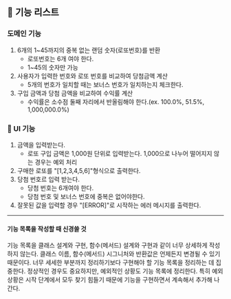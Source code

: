 ## 🚀 기능 리스트

### 도메인 기능

1. 6개의 1~45까지의 중복 없는 랜덤 숫자(로또번호)를 반환
    * 로또번호는 6개 여야 한다.
    * 1~45의 숫자만 가능
2. 사용자가 입력한 번호와 로또 번호를 비교하여 당첨금액 계산
    * 5개의 번호가 일치할 때는 보너스 번호가 일치하는지 체크한다.
3. 구입 금액과 당첨 금액을 비교하여 수익률 계산
    * 수익률은 소수점 둘째 자리에서 반올림해야 한다.(ex. 100.0%, 51.5%, 1,000,000.0%)

### 🚨 UI 기능

1. 금액을 입력받는다.
    * 로또 구입 금액은 1,000원 단위로 입력받는다. 1,000으로 나누어 떨어지지 않는 경우는 예외 처리
2. 구매한 로또를 "[1,2,3,4,5,6]"형식으로 출력한다.
3. 당첨 번호르 입력 받는다.
    * 당첨 번호는 6개여야 한다.
    * 당첨 번호 및 보너스 번호에 중복은 없어야한다.
4. 잘못된 값을 입력할 경우 "[ERROR]"로 시작하는 에러 메시지를 출력한다.

---

#### 기능 목록을 작성할 때 신경쓸 것

기능 목록을 클래스 설계와 구현, 함수(메서드) 설계와 구현과 같이 너무 상세하게 작성하지 않는다. 클래스 이름, 함수(메서드) 시그니처와 반환값은 언제든지 변경될 수 있기 때문이다.
너무 세세한 부분까지 정리하기보다 구현해야 할 기능 목록을 정리하는 데 집중한다.
정상적인 경우도 중요하지만, 예외적인 상황도 기능 목록에 정리한다. 특히 예외 상황은 시작 단계에서 모두 찾기 힘들기 때문에 기능을 구현하면서 계속해서 추가해 나간다.


